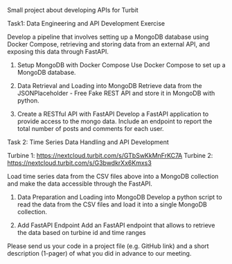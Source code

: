 Small project about developing APIs for Turbit

Task1: Data Engineering and API Development Exercise

Develop a pipeline that involves setting up a MongoDB database using Docker Compose, retrieving and storing data from an external API, and exposing this data through FastAPI.

1. Setup MongoDB with Docker Compose
Use Docker Compose to set up a MongoDB database.

2. Data Retrieval and Loading into MongoDB
Retrieve data from the JSONPlaceholder - Free Fake REST API and store it in MongoDB with python.

3. Create a RESTful API with FastAPI
Develop a FastAPI application to provide access to the mongo data. Include an endpoint to report the total number of posts and comments for each user.


Task 2: Time Series Data Handling and API Development

Turbine 1: https://nextcloud.turbit.com/s/GTbSwKkMnFrKC7A
Turbine 2: https://nextcloud.turbit.com/s/G3bwdkrXx6Kmxs3

Load time series data from the CSV files above into a MongoDB collection and make the data accessible through the FastAPI.

1. Data Preparation and Loading into MongoDB
Develop a python script to read the data from the CSV files and load it into a single MongoDB collection.

2. Add FastAPI Endpoint
Add an FastAPI endpoint that allows to retrieve the data based on turbine id and time ranges

Please send us your code in a project file (e.g. GitHub link) and a short description (1-pager) of what you did in advance to our meeting.
